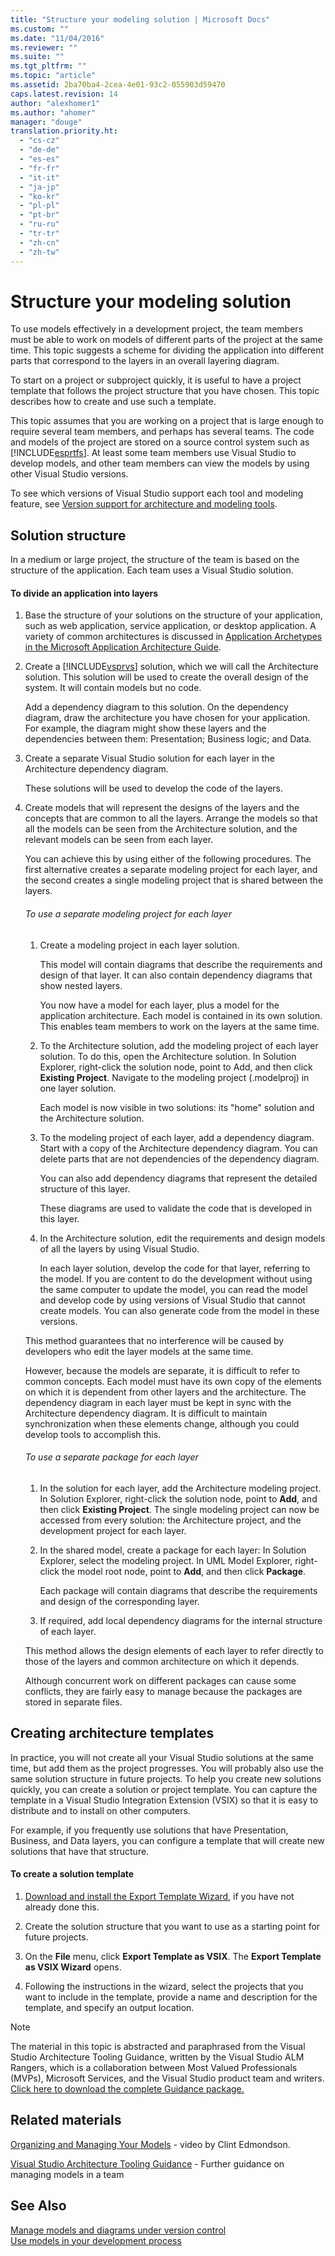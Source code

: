 ```yaml
---
title: "Structure your modeling solution | Microsoft Docs"
ms.custom: ""
ms.date: "11/04/2016"
ms.reviewer: ""
ms.suite: ""
ms.tgt_pltfrm: ""
ms.topic: "article"
ms.assetid: 2ba70ba4-2cea-4e01-93c2-055903d59470
caps.latest.revision: 14
author: "alexhomer1"
ms.author: "ahomer"
manager: "douge"
translation.priority.ht: 
  - "cs-cz"
  - "de-de"
  - "es-es"
  - "fr-fr"
  - "it-it"
  - "ja-jp"
  - "ko-kr"
  - "pl-pl"
  - "pt-br"
  - "ru-ru"
  - "tr-tr"
  - "zh-cn"
  - "zh-tw"
---
```

# Structure your modeling solution
To use models effectively in a development project, the team members must be able to work on models of different parts of the project at the same time. This topic suggests a scheme for dividing the application into different parts that correspond to the layers in an overall layering diagram.  
  
 To start on a project or subproject quickly, it is useful to have a project template that follows the project structure that you have chosen. This topic describes how to create and use such a template.  
  
 This topic assumes that you are working on a project that is large enough to require several team members, and perhaps has several teams. The code and models of the project are stored on a source control system such as [!INCLUDE[esprtfs](../code-quality/includes/esprtfs_md.md)]. At least some team members use Visual Studio to develop models, and other team members can view the models by using other Visual Studio versions.  
  
 To see which versions of Visual Studio support each tool and modeling feature, see [Version support for architecture and modeling tools](../modeling/what-s-new-for-design-in-visual-studio.md#VersionSupport).  
  
## Solution structure  
 In a medium or large project, the structure of the team is based on the structure of the application. Each team uses a Visual Studio solution.  
  
#### To divide an application into layers  
  
1.  Base the structure of your solutions on the structure of your application, such as web application, service application, or desktop application. A variety of common architectures is discussed in [Application Archetypes in the Microsoft Application Architecture Guide](http://go.microsoft.com/fwlink/?LinkId=196681).  
  
2.  Create a [!INCLUDE[vsprvs](../code-quality/includes/vsprvs_md.md)] solution, which we will call the Architecture solution. This solution will be used to create the overall design of the system. It will contain models but no code.  
  
     Add a dependency diagram to this solution. On the dependency diagram, draw the architecture you have chosen for your application. For example, the diagram might show these layers and the dependencies between them: Presentation; Business logic; and Data.  
  
4.  Create a separate Visual Studio solution for each layer in the Architecture dependency diagram.  
  
     These solutions will be used to develop the code of the layers.  
  
5.  Create models that will represent the designs of the layers and the concepts that are common to all the layers. Arrange the models so that all the models can be seen from the Architecture solution, and the relevant models can be seen from each layer.  
  
     You can achieve this by using either of the following procedures. The first alternative creates a separate modeling project for each layer, and the second creates a single modeling project that is shared between the layers.  
  
    ###### To use a separate modeling project for each layer  
  
    1.  Create a modeling project in each layer solution.  
  
         This model will contain diagrams that describe the requirements and design of that layer. It can also contain dependency diagrams that show nested layers.  
  
         You now have a model for each layer, plus a model for the application architecture. Each model is contained in its own solution. This enables team members to work on the layers at the same time.  
  
    2.  To the Architecture solution, add the modeling project of each layer solution. To do this, open the Architecture solution. In Solution Explorer, right-click the solution node, point to Add, and then click **Existing Project**. Navigate to the modeling project (.modelproj) in one layer solution.  
  
         Each model is now visible in two solutions: its "home" solution and the Architecture solution.  
  
    3.  To the modeling project of each layer, add a dependency diagram. Start with a copy of the Architecture dependency diagram. You can delete parts that are not dependencies of the dependency diagram.  
  
         You can also add dependency diagrams that represent the detailed structure of this layer.  
  
         These diagrams are used to validate the code that is developed in this layer.  
  
    4.  In the Architecture solution, edit the requirements and design models of all the layers by using Visual Studio.  
  
         In each layer solution, develop the code for that layer, referring to the model. If you are content to do the development without using the same computer to update the model, you can read the model and develop code by using versions of Visual Studio that cannot create models. You can also generate code from the model in these versions.  
  
     This method guarantees that no interference will be caused by developers who edit the layer models at the same time.  
  
     However, because the models are separate, it is difficult to refer to common concepts. Each model must have its own copy of the elements on which it is dependent from other layers and the architecture. The dependency diagram in each layer must be kept in sync with the Architecture dependency diagram. It is difficult to maintain synchronization when these elements change, although you could develop tools to accomplish this.  
  
    ###### To use a separate package for each layer  
  
    1.  In the solution for each layer, add the Architecture modeling project. In Solution Explorer, right-click the solution node, point to **Add**, and then click **Existing Project**. The single modeling project can now be accessed from every solution: the Architecture project, and the development project for each layer.  
  
    2.  In the shared model, create a package for each layer: In Solution Explorer, select the modeling project. In UML Model Explorer, right-click the model root node, point to **Add**, and then click **Package**.  
  
         Each package will contain diagrams that describe the requirements and design of the corresponding layer.  
  
    3.  If required, add local dependency diagrams for the internal structure of each layer.  
  
     This method allows the design elements of each layer to refer directly to those of the layers and common architecture on which it depends.  
  
     Although concurrent work on different packages can cause some conflicts, they are fairly easy to manage because the packages are stored in separate files.
  
## Creating architecture templates  
 In practice, you will not create all your Visual Studio solutions at the same time, but add them as the project progresses. You will probably also use the same solution structure in future projects.  To help you create new solutions quickly, you can create a solution or project template. You can capture the template in a Visual Studio Integration Extension (VSIX) so that it is easy to distribute and to install on other computers.  
  
 For example, if you frequently use solutions that have Presentation, Business, and Data layers, you can configure a template that will create new solutions that have that structure.  
  
#### To create a solution template  
  
1.  [Download and install the Export Template Wizard](http://go.microsoft.com/fwlink/?LinkId=196686), if you have not already done this.  
  
2.  Create the solution structure that you want to use as a starting point for future projects.  
  
3.  On the **File** menu, click **Export Template as VSIX**. The **Export Template as VSIX Wizard** opens.  
  
4.  Following the instructions in the wizard, select the projects that you want to include in the template, provide a name and description for the template, and specify an output location.  
  
> [!NOTE]
>  The material in this topic is abstracted and paraphrased from the Visual Studio Architecture Tooling Guidance, written by the Visual Studio ALM Rangers, which is a collaboration between Most Valued Professionals (MVPs), Microsoft Services, and the Visual Studio product team and writers. [Click here to download the complete Guidance package.](http://go.microsoft.com/fwlink/?LinkID=191984)  
  
## Related materials  
 [Organizing and Managing Your Models](http://channel9.msdn.com/posts/clinted/UML-with-VS-2010-Part-9-Organizing-and-Managing-Your-Models/) - video by Clint Edmondson.  
  
 [Visual Studio Architecture Tooling Guidance](../modeling/visual-studio-architecture-tooling-guidance.md) - Further guidance on managing models in a team  
  
## See Also  
 [Manage models and diagrams under version control](../modeling/manage-models-and-diagrams-under-version-control.md)   
 [Use models in your development process](../modeling/use-models-in-your-development-process.md)
